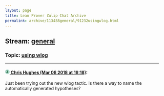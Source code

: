 ```yaml
---
layout: page
title: Lean Prover Zulip Chat Archive 
permalink: archive/113488general/91232usingwlog.html
---
```


## Stream: [general](index.html)
### Topic: [using wlog](91232usingwlog.html)

---

#### [![Click to go to Zulip](../../assets/img/zulip2.png) Chris Hughes (Mar 08 2018 at 19:18)](https://leanprover.zulipchat.com/#narrow/stream/113488-general/topic/using%20wlog/near/123456203):
Just been trying out the new wlog tactic. Is there a way to name the automatically generated hypotheses?

